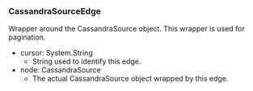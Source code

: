 ### CassandraSourceEdge
Wrapper around the CassandraSource object. This wrapper is used for pagination.

- cursor: System.String
  - String used to identify this edge.
- node: CassandraSource
  - The actual CassandraSource object wrapped by this edge.
